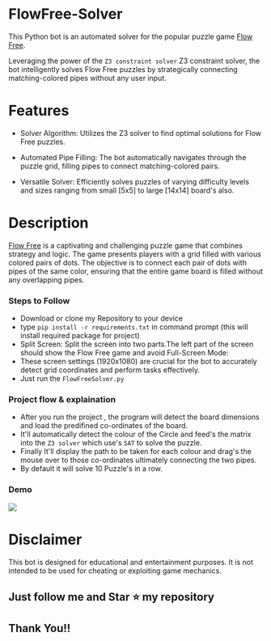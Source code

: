 # FlowFree-Solver
This Python bot is an automated solver for the popular puzzle game [Flow Free](https://www.bigduckgames.com/flowfree).

Leveraging the power of the  `Z3 constraint solver` Z3 constraint solver, the bot intelligently solves Flow Free puzzles by strategically connecting matching-colored pipes without any user input.

# Features

- Solver Algorithm: Utilizes the Z3 solver to find optimal solutions for Flow Free puzzles.

- Automated Pipe Filling: The bot automatically navigates through the puzzle grid, filling pipes to connect matching-colored pairs.

- Versatile Solver: Efficiently solves puzzles of varying difficulty levels and sizes ranging from small [5x5] to large [14x14] board's also.

# Description

[Flow Free](https://www.bigduckgames.com/flowfree) is a captivating and challenging puzzle game that combines strategy and logic. The game presents players with a grid filled with various colored pairs of dots. The objective is to connect each pair of dots with pipes of the same color, ensuring that the entire game board is filled without any overlapping pipes.

### Steps to Follow
- Download or clone my Repository to your device
- type `pip install -r requirements.txt` in command prompt (this will install required package for project)
- Split Screen: Split the screen into two parts.The left part of the screen should show the Flow Free game and avoid Full-Screen Mode:
- These screen settings (1920x1080) are crucial for the bot to accurately detect grid coordinates and perform tasks effectively.
- Just run the `FlowFreeSolver.py`

### Project flow & explaination

- After you run the project , the program will detect the board dimensions and load the predifined co-ordinates of the board.
- It'll automatically detect the colour of the Circle and feed's the matrix into the `Z3 solver` which use's `SAT` to solve the puzzle.
- Finally It'll display the path to be taken for each colour and drag's the mouse over to those co-ordinates ultimately connecting the two pipes.
- By default it will solve 10 Puzzle's in a row.
  
### Demo

<img src='https://github.com/MusadiqPasha/FlowFree-Solver/blob/main/demo.gif'>


# Disclaimer
This bot is designed for educational and entertainment purposes. It is not intended to be used for cheating or exploiting game mechanics.

## Just follow me and Star ⭐ my repository 
## Thank You!!
